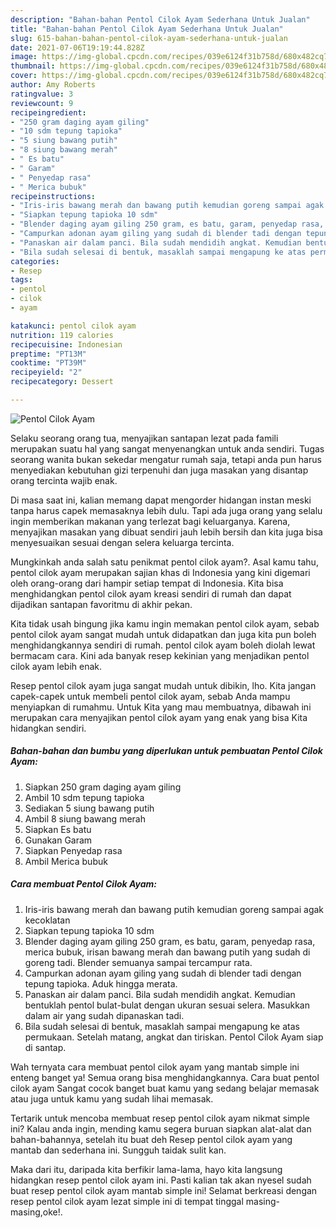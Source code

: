 ```yaml
---
description: "Bahan-bahan Pentol Cilok Ayam Sederhana Untuk Jualan"
title: "Bahan-bahan Pentol Cilok Ayam Sederhana Untuk Jualan"
slug: 615-bahan-bahan-pentol-cilok-ayam-sederhana-untuk-jualan
date: 2021-07-06T19:19:44.828Z
image: https://img-global.cpcdn.com/recipes/039e6124f31b758d/680x482cq70/pentol-cilok-ayam-foto-resep-utama.jpg
thumbnail: https://img-global.cpcdn.com/recipes/039e6124f31b758d/680x482cq70/pentol-cilok-ayam-foto-resep-utama.jpg
cover: https://img-global.cpcdn.com/recipes/039e6124f31b758d/680x482cq70/pentol-cilok-ayam-foto-resep-utama.jpg
author: Amy Roberts
ratingvalue: 3
reviewcount: 9
recipeingredient:
- "250 gram daging ayam giling"
- "10 sdm tepung tapioka"
- "5 siung bawang putih"
- "8 siung bawang merah"
- " Es batu"
- " Garam"
- " Penyedap rasa"
- " Merica bubuk"
recipeinstructions:
- "Iris-iris bawang merah dan bawang putih kemudian goreng sampai agak kecoklatan"
- "Siapkan tepung tapioka 10 sdm"
- "Blender daging ayam giling 250 gram, es batu, garam, penyedap rasa, merica bubuk, irisan bawang merah dan bawang putih yang sudah di goreng tadi. Blender semuanya sampai tercampur rata."
- "Campurkan adonan ayam giling yang sudah di blender tadi dengan tepung tapioka. Aduk hingga merata."
- "Panaskan air dalam panci. Bila sudah mendidih angkat. Kemudian bentuklah pentol bulat-bulat dengan ukuran sesuai selera. Masukkan dalam air yang sudah dipanaskan tadi."
- "Bila sudah selesai di bentuk, masaklah sampai mengapung ke atas permukaan. Setelah matang, angkat dan tiriskan. Pentol Cilok Ayam siap di santap."
categories:
- Resep
tags:
- pentol
- cilok
- ayam

katakunci: pentol cilok ayam 
nutrition: 119 calories
recipecuisine: Indonesian
preptime: "PT13M"
cooktime: "PT39M"
recipeyield: "2"
recipecategory: Dessert

---
```



![Pentol Cilok Ayam](https://img-global.cpcdn.com/recipes/039e6124f31b758d/680x482cq70/pentol-cilok-ayam-foto-resep-utama.jpg)

Selaku seorang orang tua, menyajikan santapan lezat pada famili merupakan suatu hal yang sangat menyenangkan untuk anda sendiri. Tugas seorang  wanita bukan sekedar mengatur rumah saja, tetapi anda pun harus menyediakan kebutuhan gizi terpenuhi dan juga masakan yang disantap orang tercinta wajib enak.

Di masa  saat ini, kalian memang dapat mengorder hidangan instan meski tanpa harus capek memasaknya lebih dulu. Tapi ada juga orang yang selalu ingin memberikan makanan yang terlezat bagi keluarganya. Karena, menyajikan masakan yang dibuat sendiri jauh lebih bersih dan kita juga bisa menyesuaikan sesuai dengan selera keluarga tercinta. 



Mungkinkah anda salah satu penikmat pentol cilok ayam?. Asal kamu tahu, pentol cilok ayam merupakan sajian khas di Indonesia yang kini digemari oleh orang-orang dari hampir setiap tempat di Indonesia. Kita bisa menghidangkan pentol cilok ayam kreasi sendiri di rumah dan dapat dijadikan santapan favoritmu di akhir pekan.

Kita tidak usah bingung jika kamu ingin memakan pentol cilok ayam, sebab pentol cilok ayam sangat mudah untuk didapatkan dan juga kita pun boleh menghidangkannya sendiri di rumah. pentol cilok ayam boleh diolah lewat bermacam cara. Kini ada banyak resep kekinian yang menjadikan pentol cilok ayam lebih enak.

Resep pentol cilok ayam juga sangat mudah untuk dibikin, lho. Kita jangan capek-capek untuk membeli pentol cilok ayam, sebab Anda mampu menyiapkan di rumahmu. Untuk Kita yang mau membuatnya, dibawah ini merupakan cara menyajikan pentol cilok ayam yang enak yang bisa Kita hidangkan sendiri.

<!--inarticleads1-->

##### Bahan-bahan dan bumbu yang diperlukan untuk pembuatan Pentol Cilok Ayam:

1. Siapkan 250 gram daging ayam giling
1. Ambil 10 sdm tepung tapioka
1. Sediakan 5 siung bawang putih
1. Ambil 8 siung bawang merah
1. Siapkan  Es batu
1. Gunakan  Garam
1. Siapkan  Penyedap rasa
1. Ambil  Merica bubuk




<!--inarticleads2-->

##### Cara membuat Pentol Cilok Ayam:

1. Iris-iris bawang merah dan bawang putih kemudian goreng sampai agak kecoklatan
1. Siapkan tepung tapioka 10 sdm
1. Blender daging ayam giling 250 gram, es batu, garam, penyedap rasa, merica bubuk, irisan bawang merah dan bawang putih yang sudah di goreng tadi. Blender semuanya sampai tercampur rata.
1. Campurkan adonan ayam giling yang sudah di blender tadi dengan tepung tapioka. Aduk hingga merata.
1. Panaskan air dalam panci. Bila sudah mendidih angkat. Kemudian bentuklah pentol bulat-bulat dengan ukuran sesuai selera. Masukkan dalam air yang sudah dipanaskan tadi.
1. Bila sudah selesai di bentuk, masaklah sampai mengapung ke atas permukaan. Setelah matang, angkat dan tiriskan. Pentol Cilok Ayam siap di santap.




Wah ternyata cara membuat pentol cilok ayam yang mantab simple ini enteng banget ya! Semua orang bisa menghidangkannya. Cara buat pentol cilok ayam Sangat cocok banget buat kamu yang sedang belajar memasak atau juga untuk kamu yang sudah lihai memasak.

Tertarik untuk mencoba membuat resep pentol cilok ayam nikmat simple ini? Kalau anda ingin, mending kamu segera buruan siapkan alat-alat dan bahan-bahannya, setelah itu buat deh Resep pentol cilok ayam yang mantab dan sederhana ini. Sungguh taidak sulit kan. 

Maka dari itu, daripada kita berfikir lama-lama, hayo kita langsung hidangkan resep pentol cilok ayam ini. Pasti kalian tak akan nyesel sudah buat resep pentol cilok ayam mantab simple ini! Selamat berkreasi dengan resep pentol cilok ayam lezat simple ini di tempat tinggal masing-masing,oke!.

